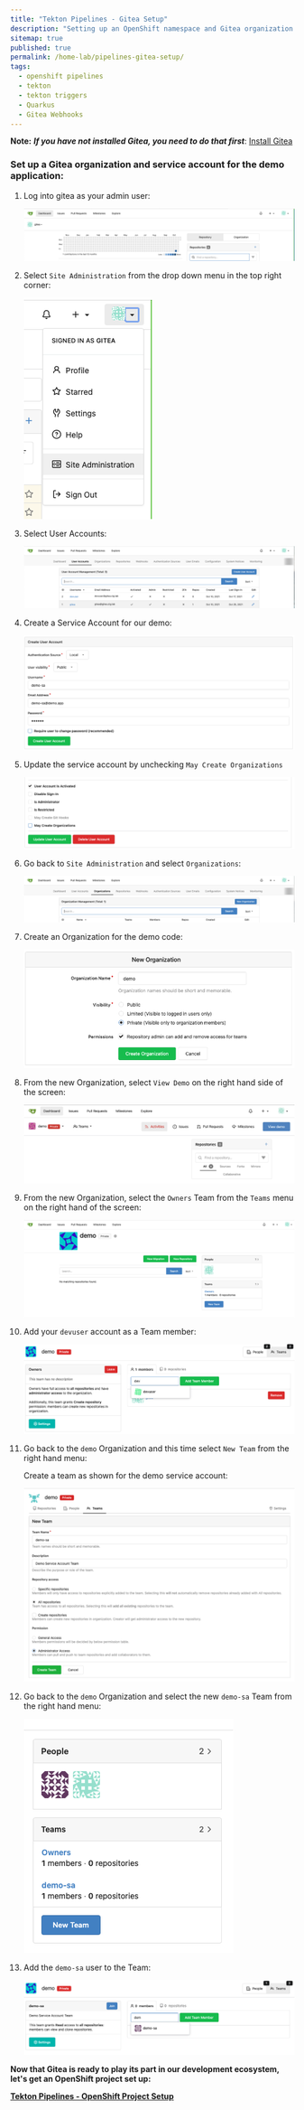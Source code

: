 ```yaml
---
title: "Tekton Pipelines - Gitea Setup"
description: "Setting up an OpenShift namespace and Gitea organization for Tekton Triggers with Gitea Webhooks"
sitemap: true
published: true
permalink: /home-lab/pipelines-gitea-setup/
tags:
  - openshift pipelines
  - tekton
  - tekton triggers
  - Quarkus
  - Gitea Webhooks
---
```

__Note:__  __*If you have not installed Gitea, you need to do that first*__: [Install Gitea](/home-lab/gitea-with-pi/)

### Set up a Gitea organization and service account for the demo application:

1. Log into gitea as your admin user:

   ![Gitea Login](images/gitea-login.png)

1. Select `Site Administration` from the drop down menu in the top right corner:

   ![Gitea Admin](images/gitea-site-admin.png)

1. Select User Accounts:

   ![Gitea Users](images/gitea-user-accounts.png)

1. Create a Service Account for our demo:

    ![Service Account](images/gitea-create-service-account.png)

1. Update the service account by unchecking `May Create Organizations`

   ![Update Service Account](images/gitea-update-service-account.png)

1. Go back to `Site Administration` and select `Organizations`:

   ![Organizations](images/gitea-organizations.png)

1. Create an Organization for the demo code:

   ![Create Organization](images/gitea-create-organization.png)

1. From the new Organization, select `View Demo` on the right hand side of the screen:

   ![demo team](images/gitea-demo-org.png)

1. From the new Organization, select the `Owners` Team from the `Teams` menu on the right hand of the screen:

   ![Owners Team](images/gitea-demo-organization.png)

1. Add your `devuser` account as a Team member:

   ![Add Dev User](images/gitea-add-devuser-to-team.png)

1. Go back to the `demo` Organization and this time select `New Team` from the right hand menu:

   Create a team as shown for the demo service account:

   ![Create Team - 1](images/gitea-create-team.png)

1. Go back to the `demo` Organization and select the new `demo-sa` Team from the right hand menu:

   ![Add User to Team](images/gitea-owners-team.png)

1. Add the `demo-sa` user to the Team:

   ![Add User to Team](images/gitea-add-team-member.png)

__Now that Gitea is ready to play its part in our development ecosystem, let's get an OpenShift project set up:__

__[Tekton Pipelines - OpenShift Project Setup](/home-lab/pipelines-project-setup/)__
